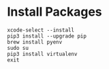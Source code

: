 # Install Packages

```console
xcode-select --install
pip3 install --upgrade pip
brew install pyenv
sudo su
pip3 install virtualenv
exit
```
